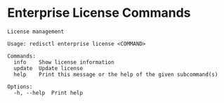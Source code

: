 # Enterprise License Commands

```text
License management

Usage: redisctl enterprise license <COMMAND>

Commands:
  info    Show license information
  update  Update license
  help    Print this message or the help of the given subcommand(s)

Options:
  -h, --help  Print help
```

